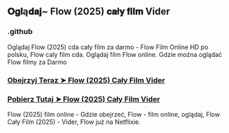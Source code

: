 ## 𝐎𝐠𝐥ą𝐝𝐚𝐣~ Flow (2025) 𝐜𝐚ł𝐲 𝐟𝐢𝐥𝐦 Vider

### .github

Oglądaj Flow (2025) cda cały film za darmo - Flow Film Online HD po polsku, Flow caly film cda. Oglądaj film Flow online. Gdzie można oglądać Flow filmy za Darmo

### [Obejrzyj Teraz ➤ Flow (2025) Cały Film Vider](https://watching4khdmovies.blogspot.com/2025/03/flow.html)

### [Pobierz Tutaj ➤ Flow (2025) Cały Film Vider](https://watching4khdmovies.blogspot.com/2025/03/flow.html)

Flow (2025) film online - Gdzie obejrzeć, Flow - film online, oglądaj, Flow Cały Film (2025) - Vider, Flow już na Netflixie.
